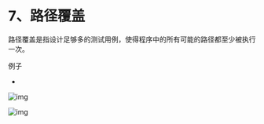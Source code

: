 # 7、路径覆盖

路径覆盖是指设计足够多的测试用例，使得程序中的所有可能的路径都至少被执行一次。



例子

- 

  ![img](https://mubu.com/document_image/cd101586-da4d-4ec7-acdf-02a2e35e489a-4644403.jpg)

  ![img](https://mubu.com/document_image/ff898bb2-dad1-4e59-90db-04d6da178dd3-4644403.jpg)